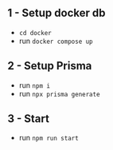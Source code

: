 ## 1 - Setup docker db
 - `cd docker`
 - run `docker compose up`

## 2 - Setup Prisma
- run `npm i`
- run `npx prisma generate`

## 3 - Start
- run `npm run start`
